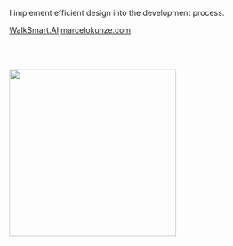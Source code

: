 I implement efficient design into the development process.
 
[WalkSmart.AI](https://walksmart.ai/)
[marcelokunze.com](https://marcelokunze.com/)

<br/><br/>

<a href="https://www.mintbase.xyz/meta/flyingthings.mintbase1.near:550dbf515108475158acd53e684ffd48" target="_blank">
  <img src="https://arweave.net/0_bausFfPb0pPmpkJxwIy-rMOGGjHz7spKigjGvgQ0A" style="width: 300px"/>
</a>
